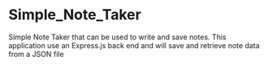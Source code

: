 # Simple_Note_Taker
Simple Note Taker that can be used to write and save notes. This application use an Express.js back end and will save and retrieve note data from a JSON file
